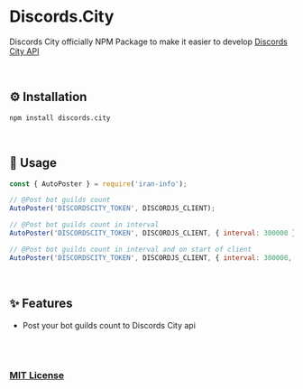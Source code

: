 # Discords.City
Discords City officially NPM Package to make it easier to develop [Discords City API](https://api.discords.city/api)

<br />

## ⚙ Installation
`npm install discords.city`

<br />

## 📜 Usage
```js
const { AutoPoster } = require('iran-info');

// @Post bot guilds count
AutoPoster('DISCORDSCITY_TOKEN', DISCORDJS_CLIENT);

// @Post bot guilds count in interval
AutoPoster('DISCORDSCITY_TOKEN', DISCORDJS_CLIENT, { interval: 300000 });

// @Post bot guilds count in interval and on start of client
AutoPoster('DISCORDSCITY_TOKEN', DISCORDJS_CLIENT, { interval: 300000, postOnStart: true });
```

<br />

## ✨ Features
- Post your bot guilds count to Discords City api

<br />

<br />

### [MIT License](https://github.com/DiscordsCity/DiscordsCity-Package/blob/main/LICENSE)
